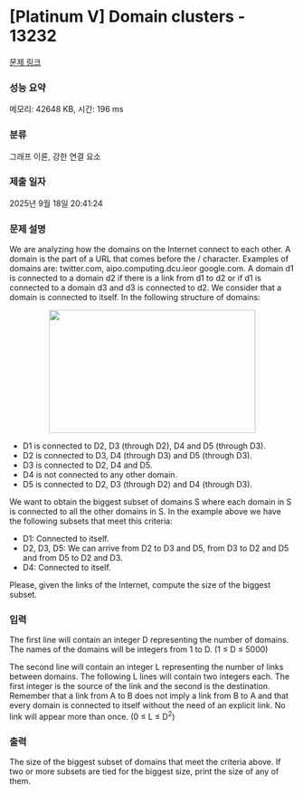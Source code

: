 # [Platinum V] Domain clusters - 13232 

[문제 링크](https://www.acmicpc.net/problem/13232) 

### 성능 요약

메모리: 42648 KB, 시간: 196 ms

### 분류

그래프 이론, 강한 연결 요소

### 제출 일자

2025년 9월 18일 20:41:24

### 문제 설명

<p>We are analyzing how the domains on the Internet connect to each other. A domain is the part of a URL that comes before the / character. Examples of domains are: twitter.com, aipo.computing.dcu.ieor google.com. A domain d1 is connected to a domain d2 if there is a link from d1 to d2 or if d1 is connected to a domain d3 and d3 is connected to d2. We consider that a domain is connected to itself. In the following structure of domains:</p>

<p style="text-align: center;"><img alt="" src="https://onlinejudgeimages.s3-ap-northeast-1.amazonaws.com/problem/13232/1.png" style="height:218px; width:365px"></p>

<ul>
	<li>D1 is connected to D2, D3 (through D2), D4 and D5 (through D3).</li>
	<li>D2 is connected to D3, D4 (through D3) and D5 (through D3).</li>
	<li>D3 is connected to D2, D4 and D5.</li>
	<li>D4 is not connected to any other domain.</li>
	<li>D5 is connected to D2, D3 (through D2) and D4 (through D3).</li>
</ul>

<p>We want to obtain the biggest subset of domains S where each domain in S is connected to all the other domains in S. In the example above we have the following subsets that meet this criteria:</p>

<ul>
	<li>D1: Connected to itself.</li>
	<li>D2, D3, D5: We can arrive from D2 to D3 and D5, from D3 to D2 and D5 and from D5 to D2 and D3.</li>
	<li>D4: Connected to itself.</li>
</ul>

<p>Please, given the links of the Internet, compute the size of the biggest subset.</p>

### 입력 

 <p>The first line will contain an integer D representing the number of domains. The names of the domains will be integers from 1 to D. (1 ≤ D ≤ 5000)</p>

<p>The second line will contain an integer L representing the number of links between domains. The following L lines will contain two integers each. The first integer is the source of the link and the second is the destination. Remember that a link from A to B does not imply a link from B to A and that every domain is connected to itself without the need of an explicit link. No link will appear more than once. (0 ≤ L ≤ D<sup>2</sup>)</p>

### 출력 

 <p>The size of the biggest subset of domains that meet the criteria above. If two or more subsets are tied for the biggest size, print the size of any of them.</p>

